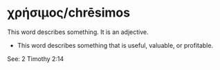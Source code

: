 # χρήσιμος/chrēsimos
This word describes something. It is an adjective.

* This word describes something that is useful, valuable, or profitable.

See: 2 Timothy 2:14
